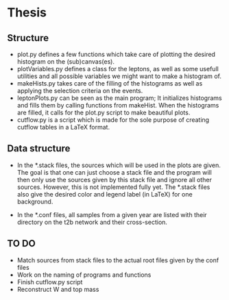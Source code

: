 # Thesis

## Structure

- plot.py defines a few functions which take care of plotting the desired histogram on the (sub)canvas(es).
- plotVariables.py defines a class for the leptons, as well as some usefull utilities and all possible variables we might want to make a histogram of.
- makeHists.py takes care of the filling of the histograms as well as applying the selection criteria on the events.
- leptonPlots.py can be seen as the main program; It initializes histograms and fills them by calling functions from makeHist. When the histograms are filled, it calls for the plot.py script to make beautiful plots.
- cutflow.py is a script which is made for the sole purpose of creating cutflow tables in a LaTeX format.

## Data structure

- In the \*.stack files, the sources which will be used in the plots are given. The goal is that one can just choose a stack file and the program will then only use the sources given by this stack file and ignore all other sources. However, this is not implemented fully yet. The \*.stack files also give the desired color and legend label (in LaTeX) for one background.

- In the \*.conf files, all samples from a given year are listed with their directory on the t2b network and their cross-section.

## TO DO

- Match sources from stack files to the actual root files given by the conf files
- Work on the naming of programs and functions
- Finish cutflow.py script
- Reconstruct W and top mass
